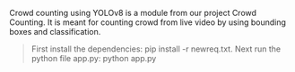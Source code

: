 Crowd counting using YOLOv8 is a module from our project Crowd Counting. It is meant for counting crowd from live video by using bounding boxes and classification.

>First install the dependencies: pip install -r newreq.txt.
>Next run the python file app.py: python app.py


